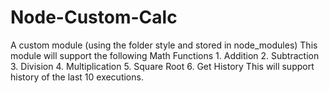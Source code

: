 # Node-Custom-Calc
A custom module (using the folder style and stored in node_modules)  This module will support the following Math Functions  1. Addition 2. Subtraction 3. Division 4. Multiplication 5. Square Root 6. Get History  This will support history of the last 10 executions. 
